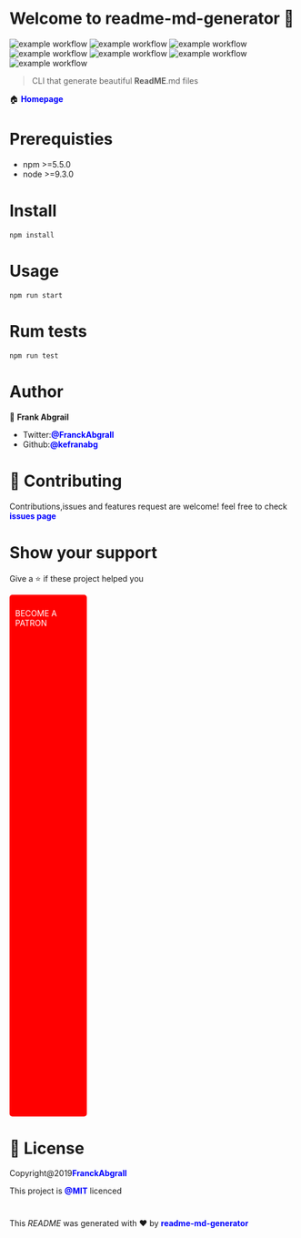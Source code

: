 # Welcome to readme-md-generator &#x1F44B; 

![example workflow](https://img.shields.io/visual-studio-marketplace/v/swellaby.rust-pack)
![example workflow](https://img.shields.io/npm/v/6)
![example workflow](https://img.shields.io/node/v/2)
![example workflow](https://img.shields.io/dub/l/vibe-d)
![example workflow](https://img.shields.io/badge/Documentation-Yes-greygreen)
![example workflow](https://img.shields.io/badge/Maintained%3F-Yes-greygreen)
![example workflow](https://img.shields.io/twitter/follow/FranckAbgrall?style=social)

 
 >CLI that generate beautiful **ReadME**.md files

 :house:  <b><span style="color: blue;">Homepage</span></b>

 # Prerequisties

 - npm >=5.5.0
 - node >=9.3.0

# Install
```
npm install
```
# Usage
```
npm run start
```
# Rum tests
```
npm run test
```
# Author
&#x1F464; **Frank Abgrail**
- Twitter:<b><span style="color: blue;">@FranckAbgrall</span></b>
- Github:<b><span style="color: blue;">@kefranabg</span></b>

# :handshake:  Contributing
  Contributions,issues and features request are welcome! feel free to check <b><span style="color: blue;">issues page</span></b>
# Show your support
Give a :star:  if these project helped you
<div style="background-color: red; padding: 10px; border-radius: 5px; width: 23%; height: 23%;">
  <p style="color: white;">BECOME A PATRON</p>
</div>


# &#x1F4C4; License
Copyright@2019<b><span style="color: blue;">FranckAbgrall</span></b>

This project is <b><span style="color: blue;">@MIT</span></b> licenced



#
This *README* was generated with &#x2764;&#xFE0F; by <b><span style="color: blue;">readme-md-generator</span></b> 









 
 


    

  

   


  

 







   

 

  

